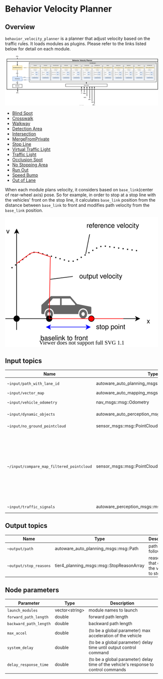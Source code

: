# Behavior Velocity Planner

## Overview

`behavior_velocity_planner` is a planner that adjust velocity based on the traffic rules.
It loads modules as plugins. Please refer to the links listed below for detail on each module.

![Architecture](./docs/BehaviorVelocityPlanner-Architecture.drawio.svg)

- [Blind Spot](../behavior_velocity_blind_spot_module/README.md)
- [Crosswalk](../behavior_velocity_crosswalk_module/README.md)
- [Walkway](../behavior_velocity_walkway_module/README.md)
- [Detection Area](../behavior_velocity_detection_area_module/README.md)
- [Intersection](../behavior_velocity_intersection_module/README.md)
- [MergeFromPrivate](../behavior_velocity_intersection_module/README.md#merge-from-private)
- [Stop Line](../behavior_velocity_stop_line_module/README.md)
- [Virtual Traffic Light](../behavior_velocity_virtual_traffic_light_module/README.md)
- [Traffic Light](../behavior_velocity_traffic_light_module/README.md)
- [Occlusion Spot](../behavior_velocity_occlusion_spot_module/README.md)
- [No Stopping Area](../behavior_velocity_no_stopping_area_module/README.md)
- [Run Out](../behavior_velocity_run_out_module/README.md)
- [Speed Bump](../behavior_velocity_speed_bump_module/README.md)
- [Out of Lane](../behavior_velocity_out_of_lane_module/README.md)

When each module plans velocity, it considers based on `base_link`(center of rear-wheel axis) pose.
So for example, in order to stop at a stop line with the vehicles' front on the stop line, it calculates `base_link` position from the distance between `base_link` to front and modifies path velocity from the `base_link` position.

![set_stop_velocity](./docs/set_stop_velocity.drawio.svg)

## Input topics

| Name                                      | Type                                                 | Description                                                                                                                     |
| ----------------------------------------- | ---------------------------------------------------- | ------------------------------------------------------------------------------------------------------------------------------- |
| `~input/path_with_lane_id`                | autoware_auto_planning_msgs::msg::PathWithLaneId     | path with lane_id                                                                                                               |
| `~input/vector_map`                       | autoware_auto_mapping_msgs::msg::HADMapBin           | vector map                                                                                                                      |
| `~input/vehicle_odometry`                 | nav_msgs::msg::Odometry                              | vehicle velocity                                                                                                                |
| `~input/dynamic_objects`                  | autoware_auto_perception_msgs::msg::PredictedObjects | dynamic objects                                                                                                                 |
| `~input/no_ground_pointcloud`             | sensor_msgs::msg::PointCloud2                        | obstacle pointcloud                                                                                                             |
| `~/input/compare_map_filtered_pointcloud` | sensor_msgs::msg::PointCloud2                        | obstacle pointcloud filtered by compare map. Note that this is used only when the detection method of run out module is Points. |
| `~input/traffic_signals`                  | autoware_perception_msgs::msg::TrafficSignalArray    | traffic light states                                                                                                            |

## Output topics

| Name                   | Type                                      | Description                            |
| ---------------------- | ----------------------------------------- | -------------------------------------- |
| `~output/path`         | autoware_auto_planning_msgs::msg::Path    | path to be followed                    |
| `~output/stop_reasons` | tier4_planning_msgs::msg::StopReasonArray | reasons that cause the vehicle to stop |

## Node parameters

| Parameter              | Type                 | Description                                                                         |
| ---------------------- | -------------------- | ----------------------------------------------------------------------------------- |
| `launch_modules`       | vector&lt;string&gt; | module names to launch                                                              |
| `forward_path_length`  | double               | forward path length                                                                 |
| `backward_path_length` | double               | backward path length                                                                |
| `max_accel`            | double               | (to be a global parameter) max acceleration of the vehicle                          |
| `system_delay`         | double               | (to be a global parameter) delay time until output control command                  |
| `delay_response_time`  | double               | (to be a global parameter) delay time of the vehicle's response to control commands |
